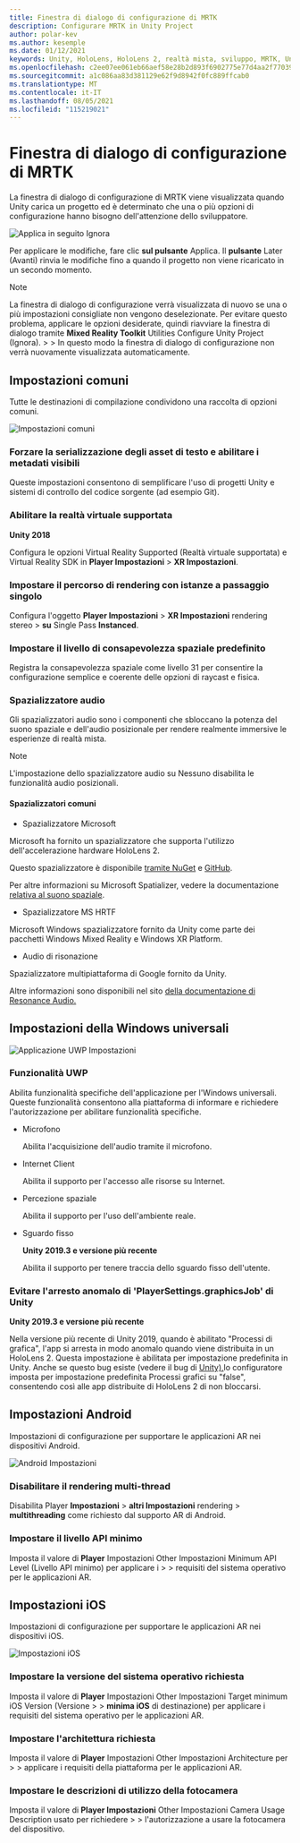 ```yaml
---
title: Finestra di dialogo di configurazione di MRTK
description: Configurare MRTK in Unity Project
author: polar-kev
ms.author: kesemple
ms.date: 01/12/2021
keywords: Unity, HoloLens, HoloLens 2, realtà mista, sviluppo, MRTK, Unity
ms.openlocfilehash: c2ee07ee061eb66aef58e28b2d893f6902775e77d4aa2f77039fd422fa01d6aa
ms.sourcegitcommit: a1c086aa83d381129e62f9d8942f0fc889ffcab0
ms.translationtype: MT
ms.contentlocale: it-IT
ms.lasthandoff: 08/05/2021
ms.locfileid: "115219021"
---
```

# <a name="mrtk-configuration-dialog"></a>Finestra di dialogo di configurazione di MRTK

La finestra di dialogo di configurazione di MRTK viene visualizzata quando Unity carica un progetto ed è determinato che una o più opzioni di configurazione hanno bisogno dell'attenzione dello sviluppatore.

![Applica in seguito Ignora](../features/images/configuration-dialog/ConfigurationDialogHeader.png)

Per applicare le modifiche, fare clic **sul pulsante** Applica. Il **pulsante** Later (Avanti) rinvia le modifiche fino a quando il progetto non viene ricaricato in un secondo momento.

> [!NOTE]
> La finestra di dialogo di configurazione verrà visualizzata di nuovo se una o più impostazioni consigliate non vengono deselezionate. Per evitare questo problema, applicare le opzioni desiderate, quindi riavviare la finestra di dialogo tramite **Mixed Reality Toolkit** Utilities Configure Unity Project (Ignora).  >    >    In questo modo la finestra di dialogo di configurazione non verrà nuovamente visualizzata automaticamente.

## <a name="common-settings"></a>Impostazioni comuni

Tutte le destinazioni di compilazione condividono una raccolta di opzioni comuni.

![Impostazioni comuni](../features/images/configuration-dialog/ConfigurationDialogCommonSettings.png)

### <a name="force-text-asset-serialization-and-enable-visible-meta-files"></a>Forzare la serializzazione degli asset di testo e abilitare i metadati visibili

Queste impostazioni consentono di semplificare l'uso di progetti Unity e sistemi di controllo del codice sorgente (ad esempio Git).

### <a name="enable-vr-supported"></a>Abilitare la realtà virtuale supportata

**Unity 2018**

Configura le opzioni Virtual Reality Supported (Realtà virtuale supportata) e Virtual Reality SDK in **Player Impostazioni**  >  **XR Impostazioni**.

### <a name="set-single-pass-instanced-rendering-path"></a>Impostare il percorso di rendering con istanze a passaggio singolo

Configura l'oggetto **Player Impostazioni**  >  **XR Impostazioni** rendering stereo  >  **su** Single Pass **Instanced**.

### <a name="set-default-spatial-awareness-layer"></a>Impostare il livello di consapevolezza spaziale predefinito

Registra la consapevolezza spaziale come livello 31 per consentire la configurazione semplice e coerente delle opzioni di raycast e fisica.

### <a name="audio-spatializer"></a>Spazializzatore audio

Gli spazializzatori audio sono i componenti che sbloccano la potenza del suono spaziale e dell'audio posizionale per rendere realmente immersive le esperienze di realtà mista.

> [!NOTE]
> L'impostazione dello spazializzatore audio su Nessuno disabilita le funzionalità audio posizionali.

#### <a name="common-spatializers"></a>Spazializzatori comuni

- Spazializzatore Microsoft

Microsoft ha fornito un spazializzatore che supporta l'utilizzo dell'accelerazione hardware HoloLens 2.

Questo spazializzatore è disponibile [tramite NuGet](https://www.nuget.org/packages/Microsoft.SpatialAudio.Spatializer.Unity/) e [GitHub](https://github.com/microsoft/spatialaudio-unity).

Per altre informazioni su Microsoft Spatializer, vedere la documentazione [relativa al suono spaziale](/windows/mixed-reality/spatial-sound-in-unity).

- Spazializzatore MS HRTF

Microsoft Windows spazializzatore fornito da Unity come parte dei pacchetti Windows Mixed Reality e Windows XR Platform.

- Audio di risonazione

Spazializzatore multipiattaforma di Google fornito da Unity.

Altre informazioni sono disponibili nel sito [della documentazione di Resonance Audio.](https://resonance-audio.github.io/resonance-audio/develop/unity/getting-started)

## <a name="universal-windows-platform-settings"></a>Impostazioni della Windows universali

![Applicazione UWP Impostazioni](../features/images/configuration-dialog/ConfigurationDialogUWPSettings.png)

### <a name="uwp-capabilities"></a>Funzionalità UWP

Abilita funzionalità specifiche dell'applicazione per l'Windows universali. Queste funzionalità consentono alla piattaforma di informare e richiedere l'autorizzazione per abilitare funzionalità specifiche.

- Microfono

  Abilita l'acquisizione dell'audio tramite il microfono.

- Internet Client

  Abilita il supporto per l'accesso alle risorse su Internet.

- Percezione spaziale

  Abilita il supporto per l'uso dell'ambiente reale.

- Sguardo fisso

  **Unity 2019.3 e versione più recente**

  Abilita il supporto per tenere traccia dello sguardo fisso dell'utente.

### <a name="avoid-unity-playersettingsgraphicsjob-crash"></a>Evitare l'arresto anomalo di 'PlayerSettings.graphicsJob' di Unity

**Unity 2019.3 e versione più recente**

Nella versione più recente di Unity 2019, quando è abilitato "Processi di grafica", l'app si arresta in modo anomalo quando viene distribuita in un HoloLens 2.
Questa impostazione è abilitata per impostazione predefinita in Unity. Anche se questo bug esiste (vedere il bug di [Unity),](https://issuetracker.unity3d.com/issues/enabling-graphics-jobs-in-2019-dot-3-x-results-in-a-crash-or-nothing-rendering-on-hololens-2)lo configuratore imposta per impostazione predefinita Processi grafici su "false", consentendo così alle app distribuite di HoloLens 2 di non bloccarsi.

## <a name="android-settings"></a>Impostazioni Android

Impostazioni di configurazione per supportare le applicazioni AR nei dispositivi Android.

![Android Impostazioni](../features/images/configuration-dialog/ConfigurationDialogAndroidSettings.png)

### <a name="disable-multi-threaded-rendering"></a>Disabilitare il rendering multi-thread

Disabilita Player **Impostazioni**  >  **altri Impostazioni** rendering  >  **multithreading** come richiesto dal supporto AR di Android.

### <a name="set-minimum-api-level"></a>Impostare il livello API minimo

Imposta il valore di **Player** Impostazioni Other Impostazioni Minimum API Level (Livello API minimo) per applicare i  >    >   requisiti del sistema operativo per le applicazioni AR.

## <a name="ios-settings"></a>Impostazioni iOS

Impostazioni di configurazione per supportare le applicazioni AR nei dispositivi iOS.

![Impostazioni iOS](../features/images/configuration-dialog/ConfigurationDialogiOSSettings.png)

### <a name="set-required-os-version"></a>Impostare la versione del sistema operativo richiesta

Imposta il valore di **Player** Impostazioni Other Impostazioni Target minimum iOS Version (Versione  >    >  **minima iOS** di destinazione) per applicare i requisiti del sistema operativo per le applicazioni AR.

### <a name="set-required-architecture"></a>Impostare l'architettura richiesta

Imposta il valore di **Player** Impostazioni Other Impostazioni Architecture per  >    >   applicare i requisiti della piattaforma per le applicazioni AR.

### <a name="set-camera-usage-descriptions"></a>Impostare le descrizioni di utilizzo della fotocamera

Imposta il valore di **Player Impostazioni** Other Impostazioni Camera Usage Description usato per richiedere  >    >   l'autorizzazione a usare la fotocamera del dispositivo.
